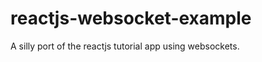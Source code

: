 reactjs-websocket-example
=========================
A silly port of the reactjs tutorial app using websockets.
